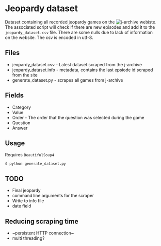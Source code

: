 # Jeopardy dataset

Dataset containing all recorded jeopardy games on the ![j-archive](http://www.j-archive.com) webiste. The associated script will check if there are new episodes and add it to the `jeopardy_dataset.csv` file. There are some nulls due to lack of information on the website. The csv is encoded in utf-8.

## Files 
* jeopardy_dataset.csv  - Latest dataset scraped from the j-archive
* jeopardy_dataset.info - metadata, contains the last epsiode id scraped from the site
* generate_dataset.py   - scrapes all games from j-archive

## Fields
* Category
* Value
* Order - The order that the question was selected during the game 
* Question
* Answer 

## Usage
Requires `BeautifulSoup4`
```
$ python generate_dataset.py 
```

## TODO
* Final jeopardy
* command line arguments for the scraper
* ~~Write to info file~~
* date field 

## Reducing scraping time 
* ~persistent HTTP connection~ 
* multi threading?

